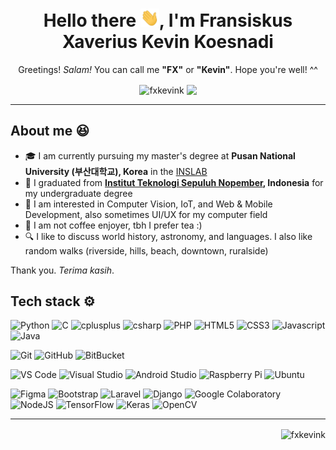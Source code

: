 <h1 align="center">Hello there <img src="https://raw.githubusercontent.com/ABSphreak/ABSphreak/master/gifs/Hi.gif" width="30px">, I'm Fransiskus Xaverius Kevin Koesnadi</h1>

<p align="center">
Greetings! <em>Salam!</em> You can call me <b>"FX"</b> or <b>"Kevin"</b>. Hope you're well! ^^
</p>

<p align="center">
  <!-- <a href="https://github.com/fxkevink">
    <img align="center" height="200px" src="https://github-readme-stats.vercel.app/api?username=fxkevink&show_icons=true&title_color=94b4a4&amp&icon_color=FFFFFF&amp&text_color=FFFFFF&amp&bg_color=000000&count_private=true"/>
  </a> -->
  <img align="center" height="200px" src="https://github-readme-streak-stats.herokuapp.com/?user=fxkevink&text_color=FFFFFF&bg_color=000000&title_color=94b4a4&langs_count=15&layout=compact&hide_border=true&count_private=true&include_all_commits=true" alt="fxkevink" />
  <a href="https://github.com/fxkevink">
    <img align="center" height="200px" src="https://github-readme-stats.vercel.app/api/top-langs/?username=fxkevink&text_color=FFFFFF&bg_color=000000&title_color=94b4a4&langs_count=15&layout=compact" />
  </a>
</p>

---

## About me 😆
- 🎓 I am currently pursuing my master's degree at <b>Pusan National University (부산대학교), Korea</b> in the <a href="https://inslab.pusan.ac.kr/enslab/index.do"> INSLAB</a>
- 🏫 I graduated from <a href="https://its.ac.id"> <b>Institut Teknologi Sepuluh Nopember</a>, Indonesia</b> for my undergraduate degree
- 🌱 I am interested in Computer Vision, IoT, and Web & Mobile Development, also sometimes UI/UX for my computer field
- 🥤 I am not coffee enjoyer, tbh I prefer tea :)
- 🔍 I like to discuss world history, astronomy, and languages. I also like random walks (riverside, hills, beach, downtown, ruralside)

Thank you. *Terima kasih*.
<!-- - 🔭 I’m currently working on Fullstack Web Development, Native Mobile Development. -->

## Tech stack ⚙
![Python](https://img.shields.io/badge/Python-3776AB.svg?&style=for-the-badge&logo=Python&logoColor=white)
![C](https://img.shields.io/badge/C-A8B9CC.svg?&style=for-the-badge&logo=C&logoColor=white)
![cplusplus](https://img.shields.io/badge/C++-00599C.svg?&style=for-the-badge&logo=cplusplus&logoColor=white)
![csharp](https://img.shields.io/badge/C%23-00599C.svg?&style=for-the-badge&logo=csharp&logoColor=white)
![PHP](https://img.shields.io/badge/php-777BB4.svg?&style=for-the-badge&logo=php&logoColor=white)
![HTML5](https://img.shields.io/badge/html5-E34F26.svg?&style=for-the-badge&logo=html5&logoColor=white)
![CSS3](https://img.shields.io/badge/css3-1572B6.svg?&style=for-the-badge&logo=css3&logoColor=white)
![Javascript](https://img.shields.io/badge/javascript-F7DF1E.svg?&style=for-the-badge&logo=javascript&logoColor=white)
![Java](https://img.shields.io/badge/Java-ED8B00?&style=for-the-badge&logo=java&logoColor=white)

![Git](https://img.shields.io/badge/git-F05032.svg?&style=for-the-badge&logo=git&logoColor=white)
![GitHub](https://img.shields.io/badge/github-181717.svg?&style=for-the-badge&logo=github&logoColor=white)
![BitBucket](https://img.shields.io/badge/bitbucket-0052CC.svg?&style=for-the-badge&logo=bitbucket&logoColor=white)

![VS Code](https://img.shields.io/badge/visual%20studio%20code-007ACC.svg?&style=for-the-badge&logo=visualstudiocode&logoColor=white)
![Visual Studio](https://img.shields.io/badge/visual%20studio-5C2D91.svg?&style=for-the-badge&logo=visualstudio&logoColor=white)
![Android Studio](https://img.shields.io/badge/android%20studio-3DDC84.svg?&style=for-the-badge&logo=androidstudio&logoColor=white)
![Raspberry Pi](https://img.shields.io/badge/raspberry%20pi-A22846.svg?&style=for-the-badge&logo=raspberrypi&logoColor=white)
![Ubuntu](https://img.shields.io/badge/ubuntu-E95420.svg?&style=for-the-badge&logo=ubuntu&logoColor=white)

![Figma](https://img.shields.io/badge/figma-F24E1E.svg?&style=for-the-badge&logo=figma&logoColor=white)
![Bootstrap](https://img.shields.io/badge/bootstrap-7952B3.svg?&style=for-the-badge&logo=bootstrap&logoColor=white)
![Laravel](https://img.shields.io/badge/laravel-FF2D20.svg?&style=for-the-badge&logo=laravel&logoColor=white)
![Django](https://img.shields.io/badge/django-092E20.svg?&style=for-the-badge&logo=django&logoColor=white)
![Google Colaboratory](https://img.shields.io/badge/google%20colab-F9AB00.svg?&style=for-the-badge&logo=googlecolab&logoColor=white)
![NodeJS](https://img.shields.io/badge/node.js-339933.svg?&style=for-the-badge&logo=nodedotjs&logoColor=white)
![TensorFlow](https://img.shields.io/badge/tensorflow-FF6F00.svg?&style=for-the-badge&logo=tensorflow&logoColor=white)
![Keras](https://img.shields.io/badge/keras-D00000.svg?&style=for-the-badge&logo=keras&logoColor=white)
![OpenCV](https://img.shields.io/badge/opencv-5C3EE8.svg?&style=for-the-badge&logo=opencv&logoColor=white)

---
<!--
<div align="center">

[![LinkedIn](https://img.shields.io/badge/fxkevink-0A66C2.svg?&style=for-the-badge&logo=linkedin&&labelColor=black&logoColor=white&linkhttps://www.linkedin.com/in/fxkevink/)](https://www.linkedin.com/in/fxkevink/)
  
</div> -->

<p align="right">
  <img src="https://komarev.com/ghpvc/?username=fxkevink&label=Views&color=fae100&style=flat" alt="fxkevink" style="vertical-align: middle;" />
</p>

<!--
## Hello there! 👋

Greetings! I'm Fransiskus Xaverius Kevin Koesnadi, you can call me "FX" or "Kevin" actually. Hope you're well! ^^

📫 Keep in touch with me through this platform:

* [LinkedIn](https://linkedin.com/in/fxkevink)

Thank you. *Terima kasih*.

<!--
**FXKevinK/fxkevink** is a ✨ _special_ ✨ repository because its `README.md` (this file) appears on your GitHub profile.

Here are some ideas to get you started:

- 🔭 I’m currently working on ...
- 🌱 I’m currently learning ...
- 👯 I’m looking to collaborate on ...
- 🤔 I’m looking for help with ...
- 💬 Ask me about ...
- 📫 How to reach me: ...
- 😄 Pronouns: ...
- ⚡ Fun fact: ...
-->
